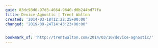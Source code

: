 ```yaml
---
guid: 83dc98d0-97d3-4664-9640-d0b244bd77fa
title: Device-Agnostic | Trent Walton
created: '2014-03-18T12:22:25+00:00'
changed: '2019-09-24T14:43:23+00:00'


bookmark_of: 'http://trentwalton.com/2014/03/10/device-agnostic/'
---
```




